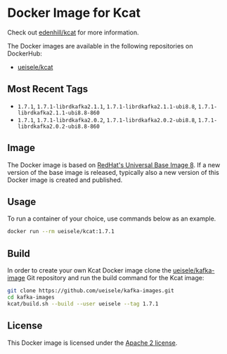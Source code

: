 # Docker Image for Kcat

Check out [edenhill/kcat](https://github.com/edenhill/kcat) for more information.

The Docker images are available in the following repositories on DockerHub:

* [ueisele/kcat](https://hub.docker.com/repository/docker/ueisele/kcat)

## Most Recent Tags

* `1.7.1`, `1.7.1-librdkafka2.1.1`, `1.7.1-librdkafka2.1.1-ubi8.8`, `1.7.1-librdkafka2.1.1-ubi8.8-860`
* `1.7.1`, `1.7.1-librdkafka2.0.2`, `1.7.1-librdkafka2.0.2-ubi8.8`, `1.7.1-librdkafka2.0.2-ubi8.8-860`

## Image

The Docker image is based on [RedHat's Universal Base Image 8](https://catalog.redhat.com/software/containers/ubi8/ubi-minimal/5c359a62bed8bd75a2c3fba8). If a new version of the base image is released, typically also a new version of this Docker image is created and published.

## Usage

To run a container of your choice, use commands below as an example.

```bash
docker run --rm ueisele/kcat:1.7.1
```

## Build

In order to create your own Kcat Docker image clone the [ueisele/kafka-image](https://github.com/ueisele/kafka-images) Git repository and run the build command for the Kcat image:

```bash
git clone https://github.com/ueisele/kafka-images.git
cd kafka-images
kcat/build.sh --build --user ueisele --tag 1.7.1
```
## License 

This Docker image is licensed under the [Apache 2 license](https://github.com/ueisele/kafka-images/blob/main/LICENSE).